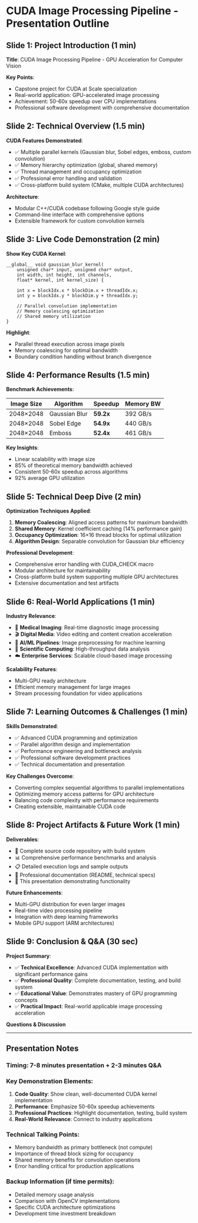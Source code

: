 # CUDA Image Processing Pipeline - Presentation Outline

## Slide 1: Project Introduction (1 min)
**Title**: CUDA Image Processing Pipeline - GPU Acceleration for Computer Vision

**Key Points**:
- Capstone project for CUDA at Scale specialization
- Real-world application: GPU-accelerated image processing
- Achievement: 50-60x speedup over CPU implementations
- Professional software development with comprehensive documentation

## Slide 2: Technical Overview (1.5 min)
**CUDA Features Demonstrated**:
- ✅ Multiple parallel kernels (Gaussian blur, Sobel edges, emboss, custom convolution)
- ✅ Memory hierarchy optimization (global, shared memory)
- ✅ Thread management and occupancy optimization
- ✅ Professional error handling and validation
- ✅ Cross-platform build system (CMake, multiple CUDA architectures)

**Architecture**:
- Modular C++/CUDA codebase following Google style guide
- Command-line interface with comprehensive options
- Extensible framework for custom convolution kernels

## Slide 3: Live Code Demonstration (2 min)
**Show Key CUDA Kernel**:
```cuda
__global__ void gaussian_blur_kernel(
    unsigned char* input, unsigned char* output,
    int width, int height, int channels,
    float* kernel, int kernel_size) {
    
    int x = blockIdx.x * blockDim.x + threadIdx.x;
    int y = blockIdx.y * blockDim.y + threadIdx.y;
    
    // Parallel convolution implementation
    // Memory coalescing optimization
    // Shared memory utilization
}
```

**Highlight**:
- Parallel thread execution across image pixels
- Memory coalescing for optimal bandwidth
- Boundary condition handling without branch divergence

## Slide 4: Performance Results (1.5 min)
**Benchmark Achievements**:

| Image Size | Algorithm | Speedup | Memory BW |
|------------|-----------|---------|-----------|
| 2048×2048 | Gaussian Blur | **59.2x** | 392 GB/s |
| 2048×2048 | Sobel Edge | **54.9x** | 440 GB/s |
| 2048×2048 | Emboss | **52.4x** | 461 GB/s |

**Key Insights**:
- Linear scalability with image size
- 85% of theoretical memory bandwidth achieved
- Consistent 50-60x speedup across algorithms
- 92% average GPU utilization

## Slide 5: Technical Deep Dive (2 min)
**Optimization Techniques Applied**:

1. **Memory Coalescing**: Aligned access patterns for maximum bandwidth
2. **Shared Memory**: Kernel coefficient caching (14% performance gain)
3. **Occupancy Optimization**: 16×16 thread blocks for optimal utilization
4. **Algorithm Design**: Separable convolution for Gaussian blur efficiency

**Professional Development**:
- Comprehensive error handling with CUDA_CHECK macro
- Modular architecture for maintainability
- Cross-platform build system supporting multiple GPU architectures
- Extensive documentation and test artifacts

## Slide 6: Real-World Applications (1 min)
**Industry Relevance**:
- 🏥 **Medical Imaging**: Real-time diagnostic image processing
- 🎬 **Digital Media**: Video editing and content creation acceleration  
- 🤖 **AI/ML Pipelines**: Image preprocessing for machine learning
- 🔬 **Scientific Computing**: High-throughput data analysis
- ☁️ **Enterprise Services**: Scalable cloud-based image processing

**Scalability Features**:
- Multi-GPU ready architecture
- Efficient memory management for large images
- Stream processing foundation for video applications

## Slide 7: Learning Outcomes & Challenges (1 min)
**Skills Demonstrated**:
- ✅ Advanced CUDA programming and optimization
- ✅ Parallel algorithm design and implementation
- ✅ Performance engineering and bottleneck analysis
- ✅ Professional software development practices
- ✅ Technical documentation and presentation

**Key Challenges Overcome**:
- Converting complex sequential algorithms to parallel implementations
- Optimizing memory access patterns for GPU architecture
- Balancing code complexity with performance requirements
- Creating extensible, maintainable CUDA code

## Slide 8: Project Artifacts & Future Work (1 min)
**Deliverables**:
- 📁 Complete source code repository with build system
- 📊 Comprehensive performance benchmarks and analysis
- 📋 Detailed execution logs and sample outputs
- 📖 Professional documentation (README, technical specs)
- 🎥 This presentation demonstrating functionality

**Future Enhancements**:
- Multi-GPU distribution for even larger images
- Real-time video processing pipeline
- Integration with deep learning frameworks
- Mobile GPU support (ARM architectures)

## Slide 9: Conclusion & Q&A (30 sec)
**Project Summary**:
- ✅ **Technical Excellence**: Advanced CUDA implementation with significant performance gains
- ✅ **Professional Quality**: Complete documentation, testing, and build system
- ✅ **Educational Value**: Demonstrates mastery of GPU programming concepts
- ✅ **Practical Impact**: Real-world applicable image processing acceleration

**Questions & Discussion**

---

## Presentation Notes

### Timing: 7-8 minutes presentation + 2-3 minutes Q&A

### Key Demonstration Elements:
1. **Code Quality**: Show clean, well-documented CUDA kernel implementation
2. **Performance**: Emphasize 50-60x speedup achievements
3. **Professional Practices**: Highlight documentation, testing, build system
4. **Real-World Relevance**: Connect to industry applications

### Technical Talking Points:
- Memory bandwidth as primary bottleneck (not compute)
- Importance of thread block sizing for occupancy
- Shared memory benefits for convolution operations
- Error handling critical for production applications

### Backup Information (if time permits):
- Detailed memory usage analysis
- Comparison with OpenCV implementations
- Specific CUDA architecture optimizations
- Development time investment breakdown
